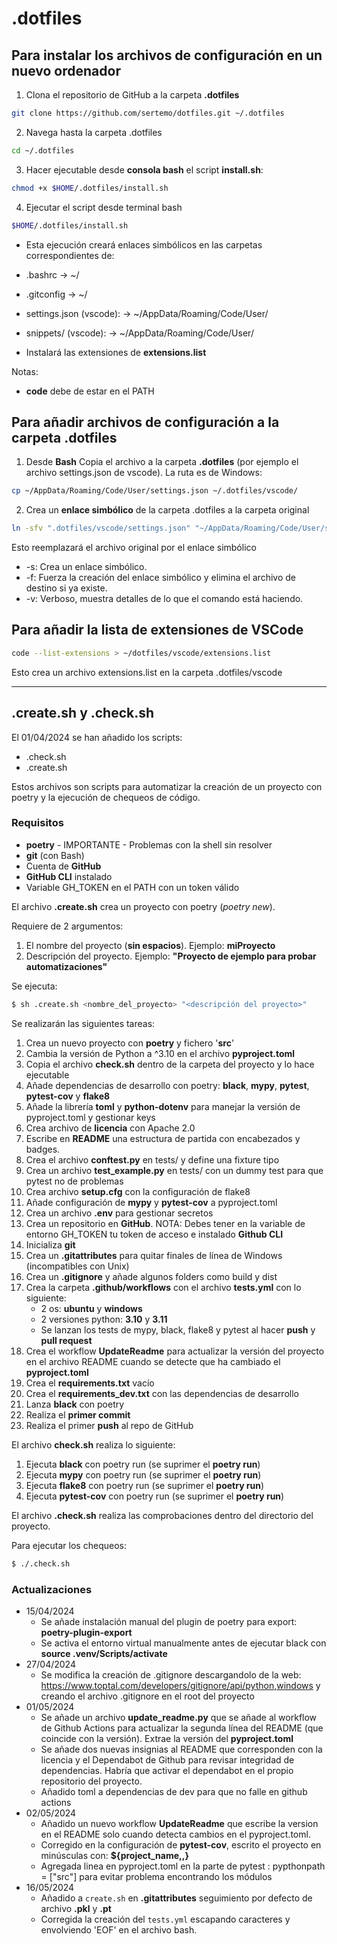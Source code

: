 # .dotfiles
## Para instalar los archivos de configuración en un nuevo ordenador
1. Clona el repositorio de GitHub a la carpeta **.dotfiles**

```sh
git clone https://github.com/sertemo/dotfiles.git ~/.dotfiles

```
2. Navega hasta la carpeta .dotfiles
```sh
cd ~/.dotfiles
```

3. Hacer ejecutable desde **consola bash** el script **install.sh**:

```sh 
chmod +x $HOME/.dotfiles/install.sh
```

4. Ejecutar el script desde terminal bash

```sh
$HOME/.dotfiles/install.sh
```

- Esta ejecución creará enlaces simbólicos en las carpetas correspondientes de:
 - .bashrc -> ~/
 - .gitconfig -> ~/
 - settings.json (vscode): -> ~/AppData/Roaming/Code/User/
 - snippets/ (vscode): -> ~/AppData/Roaming/Code/User/

- Instalará las extensiones de **extensions.list**

Notas:
- **code** debe de estar en el PATH

## Para añadir archivos de configuración a la carpeta .dotfiles
1. Desde **Bash** Copia el archivo a la carpeta **.dotfiles** (por ejemplo el archivo
settings.json de vscode). La ruta es de Windows:

```sh
cp ~/AppData/Roaming/Code/User/settings.json ~/.dotfiles/vscode/

```

2. Crea un **enlace simbólico** de la carpeta .dotfiles a la carpeta original

```sh
ln -sfv ".dotfiles/vscode/settings.json" "~/AppData/Roaming/Code/User/settings.json"
```

Esto reemplazará el archivo original por el enlace simbólico
- -s: Crea un enlace simbólico.
- -f: Fuerza la creación del enlace simbólico y elimina el archivo de destino si ya existe.
- -v: Verboso, muestra detalles de lo que el comando está haciendo.

## Para añadir la lista de extensiones de VSCode

```sh
code --list-extensions > ~/dotfiles/vscode/extensions.list
```
Esto crea un archivo extensions.list en la carpeta .dotfiles/vscode

---
## .create.sh y .check.sh

El 01/04/2024 se han añadido los scripts:
- .check.sh
- .create.sh

Estos archivos son scripts para automatizar la creación de un proyecto con poetry y la ejecución de chequeos de código.

### Requisitos
- **poetry** - IMPORTANTE - Problemas con la shell sin resolver
- **git** (con Bash)
- Cuenta de **GitHub**
- **GitHub CLI** instalado
- Variable GH_TOKEN en el PATH con un token válido


El archivo **.create.sh** crea un proyecto con poetry (*poetry new*).

Requiere de 2 argumentos:
1. El nombre del proyecto (**sin espacios**). Ejemplo: **miProyecto**
2. Descripción del proyecto. Ejemplo: **"Proyecto de ejemplo para probar automatizaciones"**

Se ejecuta:
```sh
$ sh .create.sh <nombre_del_proyecto> "<descripción del proyecto>"
```

Se realizarán las siguientes tareas:
1. Crea un nuevo proyecto con **poetry** y fichero '**src**'
2. Cambia la versión de Python a ^3.10 en el archivo **pyproject.toml**
3. Copia el archivo **check.sh** dentro de la carpeta del proyecto y lo hace ejecutable
4. Añade dependencias de desarrollo con poetry: **black**, **mypy**, **pytest**, **pytest-cov** y **flake8**
5. Añade la librería **toml** y **python-dotenv** para manejar la versión de pyproject.toml y gestionar keys
6. Crea archivo de **licencia** con Apache 2.0
7. Escribe en **README** una estructura de partida con encabezados y badges.
8. Crea el archivo **conftest.py** en tests/ y define una fixture tipo
9. Crea un archivo **test_example.py** en tests/ con un dummy test para que pytest no de problemas
10. Crea archivo **setup.cfg** con la configuración de flake8
11. Añade configuración de **mypy** y **pytest-cov** a pyproject.toml
12. Crea un archivo **.env** para gestionar secretos
12. Crea un repositorio en **GitHub**. NOTA: Debes tener en la variable de entorno GH_TOKEN tu token de acceso e instalado **Github CLI**
13. Inicializa **git**
14. Crea un **.gitattributes** para quitar finales de línea de Windows (incompatibles con Unix)
15. Crea un **.gitignore** y añade algunos folders como build y dist
16. Crea la carpeta **.github/workflows** con el archivo **tests.yml** con lo siguiente:
    - 2 os: **ubuntu** y **windows**
    - 2 versiones python: **3.10** y **3.11**
    - Se lanzan los tests de mypy, black, flake8 y pytest al hacer **push** y **pull request**
17. Crea el workflow **UpdateReadme** para actualizar la versión del proyecto en el archivo README cuando se detecte que ha cambiado el **pyproject.toml**  
18. Crea el **requirements.txt** vacío 
19. Crea el **requirements_dev.txt** con las dependencias de desarrollo
20. Lanza **black** con poetry
21. Realiza el **primer commit**
22. Realiza el primer **push** al repo de  GitHub


El archivo **check.sh** realiza lo siguiente:
1. Ejecuta **black** con poetry run (se suprimer el **poetry run**)
2. Ejecuta **mypy** con poetry run (se suprimer el **poetry run**)
3. Ejecuta **flake8** con poetry run (se suprimer el **poetry run**)
4. Ejecuta **pytest-cov** con poetry run (se suprimer el **poetry run**)

El archivo **.check.sh** realiza las comprobaciones dentro del directorio del proyecto.

Para ejecutar los chequeos:

```sh
$ ./.check.sh
```
### Actualizaciones
- 15/04/2024
    - Se añade instalación manual del plugin de poetry para export: **poetry-plugin-export**
    - Se activa el entorno virtual manualmente antes de ejecutar black con **source .venv/Scripts/activate**
- 27/04/2024
    - Se modifica la creación de .gitignore descargandolo de la web: https://www.toptal.com/developers/gitignore/api/python,windows y creando el archivo .gitignore en el root del proyecto
- 01/05/2024
    - Se añade un archivo **update_readme.py** que se añade al workflow de Github Actions para actualizar la segunda línea del README (que coincide con la versión). Extrae la versión del **pyproject.toml**
    - Se añade dos nuevas insignias al README que corresponden con la licencia y el Dependabot de Github para revisar integridad de dependencias. Habría que activar el dependabot en el propio repositorio del proyecto.
    - Añadido toml a dependencias de dev para que no falle en github actions
- 02/05/2024
    - Añadido un nuevo workflow **UpdateReadme** que escribe la version en el README solo cuando detecta cambios en el pyproject.toml.
    - Corregido en la configuración de **pytest-cov**, escrito el proyecto en minúsculas con:
     **${project_name,,}**
     - Agregada linea en pyproject.toml en la parte de pytest : pypthonpath = ["src"] para evitar problema encontrando los módulos
- 16/05/2024
    - Añadido a `create.sh` en **.gitattributes** seguimiento por defecto de archivo **.pkl** y **.pt**
    - Corregida la creación del `tests.yml` escapando caracteres y envolviendo 'EOF' en el archivo bash.
